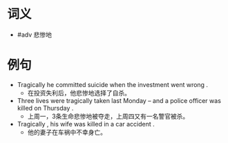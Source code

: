 # 词义
- #adv 悲惨地
# 例句
- Tragically he committed suicide when the investment went wrong .
	- 在投资失利后，他悲惨地选择了自杀。
- Three lives were tragically taken last Monday – and a police officer was killed on Thursday .
	- 上周一，3条生命悲惨地被夺走，上周四又有一名警官被杀。
- Tragically , his wife was killed in a car accident .
	- 他的妻子在车祸中不幸身亡。
